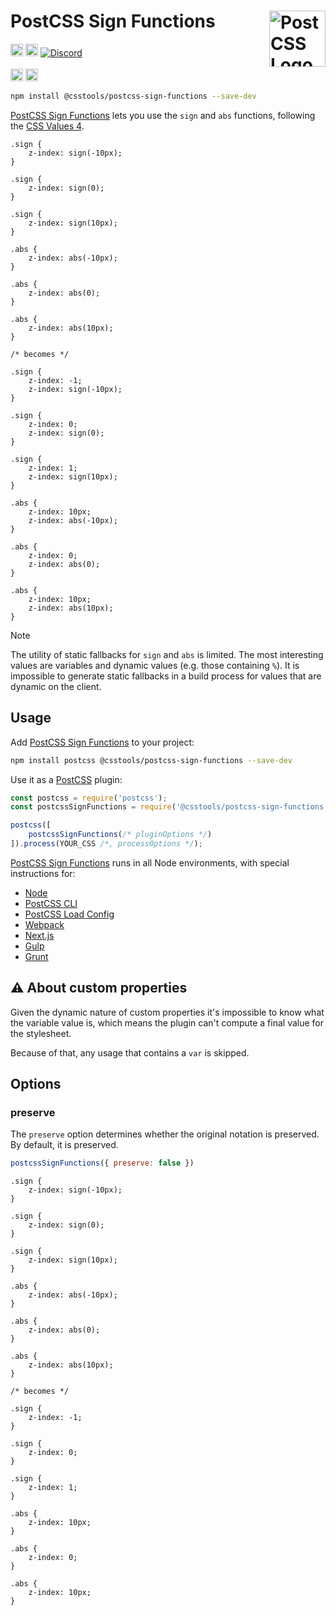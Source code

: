 # PostCSS Sign Functions [<img src="https://postcss.github.io/postcss/logo.svg" alt="PostCSS Logo" width="90" height="90" align="right">][PostCSS]

[<img alt="npm version" src="https://img.shields.io/npm/v/@csstools/postcss-sign-functions.svg" height="20">][npm-url] [<img alt="Build Status" src="https://github.com/csstools/postcss-plugins/workflows/test/badge.svg" height="20">][cli-url] [<img alt="Discord" src="https://shields.io/badge/Discord-5865F2?logo=discord&logoColor=white">][discord]<br><br>[<img alt="Baseline Status" src="https://cssdb.org/images/badges-baseline/sign-functions.svg" height="20">][css-url] [<img alt="CSS Standard Status" src="https://cssdb.org/images/badges/sign-functions.svg" height="20">][css-url] 

```bash
npm install @csstools/postcss-sign-functions --save-dev
```

[PostCSS Sign Functions] lets you use the `sign` and `abs` functions, following the [CSS Values 4].

```pcss
.sign {
	z-index: sign(-10px);
}

.sign {
	z-index: sign(0);
}

.sign {
	z-index: sign(10px);
}

.abs {
	z-index: abs(-10px);
}

.abs {
	z-index: abs(0);
}

.abs {
	z-index: abs(10px);
}

/* becomes */

.sign {
	z-index: -1;
	z-index: sign(-10px);
}

.sign {
	z-index: 0;
	z-index: sign(0);
}

.sign {
	z-index: 1;
	z-index: sign(10px);
}

.abs {
	z-index: 10px;
	z-index: abs(-10px);
}

.abs {
	z-index: 0;
	z-index: abs(0);
}

.abs {
	z-index: 10px;
	z-index: abs(10px);
}
```

> [!NOTE]
> The utility of static fallbacks for `sign` and `abs` is limited.
> The most interesting values are variables and dynamic values (e.g. those containing `%`).
> It is impossible to generate static fallbacks in a build process for values that are dynamic on the client.

## Usage

Add [PostCSS Sign Functions] to your project:

```bash
npm install postcss @csstools/postcss-sign-functions --save-dev
```

Use it as a [PostCSS] plugin:

```js
const postcss = require('postcss');
const postcssSignFunctions = require('@csstools/postcss-sign-functions');

postcss([
	postcssSignFunctions(/* pluginOptions */)
]).process(YOUR_CSS /*, processOptions */);
```

[PostCSS Sign Functions] runs in all Node environments, with special
instructions for:

- [Node](INSTALL.md#node)
- [PostCSS CLI](INSTALL.md#postcss-cli)
- [PostCSS Load Config](INSTALL.md#postcss-load-config)
- [Webpack](INSTALL.md#webpack)
- [Next.js](INSTALL.md#nextjs)
- [Gulp](INSTALL.md#gulp)
- [Grunt](INSTALL.md#grunt)

## ⚠️ About custom properties

Given the dynamic nature of custom properties it's impossible to know what the variable value is, which means the plugin can't compute a final value for the stylesheet. 

Because of that, any usage that contains a `var` is skipped.

## Options

### preserve

The `preserve` option determines whether the original notation
is preserved. By default, it is preserved.

```js
postcssSignFunctions({ preserve: false })
```

```pcss
.sign {
	z-index: sign(-10px);
}

.sign {
	z-index: sign(0);
}

.sign {
	z-index: sign(10px);
}

.abs {
	z-index: abs(-10px);
}

.abs {
	z-index: abs(0);
}

.abs {
	z-index: abs(10px);
}

/* becomes */

.sign {
	z-index: -1;
}

.sign {
	z-index: 0;
}

.sign {
	z-index: 1;
}

.abs {
	z-index: 10px;
}

.abs {
	z-index: 0;
}

.abs {
	z-index: 10px;
}
```

[cli-url]: https://github.com/csstools/postcss-plugins/actions/workflows/test.yml?query=workflow/test
[css-url]: https://cssdb.org/#sign-functions
[discord]: https://discord.gg/bUadyRwkJS
[npm-url]: https://www.npmjs.com/package/@csstools/postcss-sign-functions

[PostCSS]: https://github.com/postcss/postcss
[PostCSS Sign Functions]: https://github.com/csstools/postcss-plugins/tree/main/plugins/postcss-sign-functions
[CSS Values 4]: https://drafts.csswg.org/css-values-4/#sign-funcs
